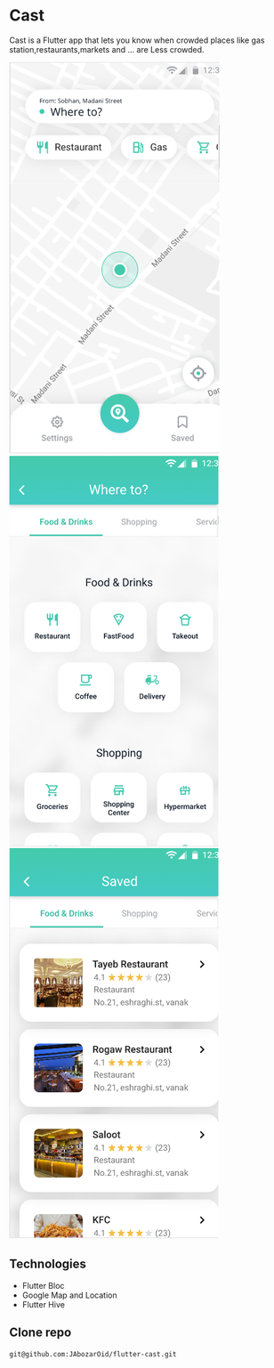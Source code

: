 # Cast

Cast is a Flutter app that lets you know when crowded places like gas station,restaurants,markets and ... are Less crowded. 

![adk](main.PNG)
![adk](where.PNG)
![adk](saved.PNG)

## Technologies

- Flutter Bloc
- Google Map and Location
- Flutter Hive

## Clone repo

```
git@github.com:JAbozarOid/flutter-cast.git
```
